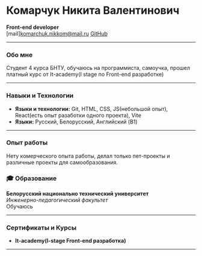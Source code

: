 # Комарчук Никита Валентинович

**Front-end developer**  
[mail]komarchuk.nikkom@mail.ru
[GitHub](https://github.com/ceeriss)

---

### Обо мне

Студент 4 курса БНТУ, обучаюсь на программиста, самоучка, прошел платный курс от It-academy(I stage по Front-end разработке)

---

### Навыки и Технологии

- **Языки и технологии:** Git, HTML, CSS, JS(небольшой опыт), React(есть опыт разаботки одного проекта), Vite
- **Языки:** Русский, Белорусский, Английский (B1)

---

### Опыт работы

Нету комерческого опыта работы, делал только пет-проекты и различные проекты для самообразования.

### 🎓 Образование

**Белорусский национально технический университет**  
_Инженерно-педагогический факультет_  
Обучаюсь

---

### Сертификаты и Курсы

- **It-academy(I-stage Front-end разработка)**

---
